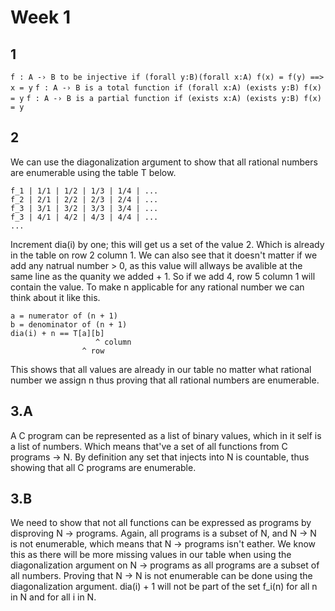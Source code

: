 # Week 1

## 1

`f : A -› B to be injective if (forall y:B)(forall x:A) f(x) = f(y) ==> x = y`
`f : A -› B is a total function if (forall x:A) (exists y:B) f(x) = y`
`f : A -› B is a partial function if (exists x:A) (exists y:B) f(x) = y`

## 2

We can use the diagonalization argument to show that all rational numbers are enumerable using
the table T below.

```
f_1 | 1/1 | 1/2 | 1/3 | 1/4 | ...
f_2 | 2/1 | 2/2 | 2/3 | 2/4 | ...
f_3 | 3/1 | 3/2 | 3/3 | 3/4 | ...
f_3 | 4/1 | 4/2 | 4/3 | 4/4 | ...
...
```

Increment dia(i) by one; this will get us a set of the value 2. Which is already in the table on row 2 column 1. We can also see that it doesn't matter if we add any natrual number > 0, as this value will allways be avalible at the same line as the quanity we added + 1. So if we add 4, row 5 column 1 will contain the value. To make n applicable for any rational number we can think about it like this.

```
a = numerator of (n + 1)
b = denominator of (n + 1)
dia(i) + n == T[a][b]
                   ^ column
                ^ row
```

This shows that all values are already in our table no matter what rational number we assign n thus proving that all rational numbers are enumerable.

## 3.A

A C program can be represented as a list of binary values, which in it self is a list of numbers. Which means that've a set of all functions from C programs -> N. By definition any set that injects into N is countable, thus showing that all C programs are enumerable.


## 3.B

We need to show that not all functions can be expressed as programs by disproving N -> programs.
Again, all programs is a subset of N, and N -> N is not enumerable, which means that N ->
programs isn't eather. We know this as there will be more missing values in our table when using
the diagonalization argument on N -> programs as all programs are a subset of all numbers.
Proving that N -> N is not enumerable can be done using the diagonalization argument. dia(i) +
1 will not be part of the set f_i(n) for all n in N and for all i in N.